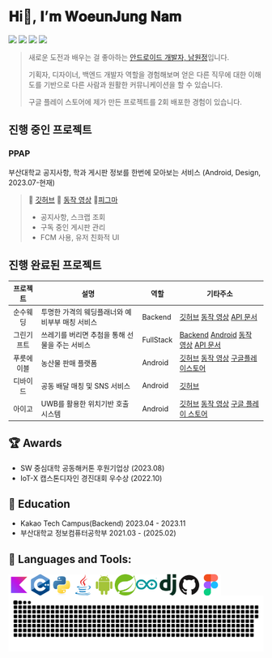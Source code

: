 # 𝐇i👋, 𝐈’𝐦 𝐖𝐨𝐞𝐮𝐧𝐉𝐮𝐧𝐠 𝐍𝐚𝐦 
<a href="https://1jeongg.github.io"><img src="https://img.shields.io/badge/Blog-a7cfff?style=flat-square&logo=GitHub&logoColor=white&link=https://wonjongah.tistory.com/"/></a>
<a href="https://www.instagram.com/1_jeongg/">![](https://img.shields.io/badge/Instagram-D31C46?style=flat-square&logo=Instagram&logoColor=white)</a>
<a href="mailto:leena0912@pusan.ac.kr">![](https://img.shields.io/badge/Gmail-D14836?style=flat-square&logo=Gmail&logoColor=white)</a>
<a href="https://solved.ac/profile/leena0912">[![](http://mazassumnida.wtf/api/mini/generate_badge?boj=leena0912)](https://solved.ac/leena0912)</a>

> 새로운 도전과 배우는 걸 좋아하는 [안드로이드 개발자, 남원정](https://1jeongg.github.io/resume.html)입니다.
>
> 기획자, 디자이너, 백엔드 개발자 역할을 경험해보며 얻은 다른 직무에 대한 이해도를 기반으로 다른 사람과 원활한 커뮤니케이션을 할 수 있습니다.
>
> 구글 플레이 스토어에 제가 만든 프로젝트를 2회 배포한 경험이 있습니다.

## 진행 중인 프로젝트
### PPAP 
부산대학교 공지사항, 학과 게시판 정보를 한번에 모아보는 서비스 (Android, Design, 2023.07-현재)
 
> 🔗 [깃허브](https://github.com/PnuPostAlarmProject/android) 🔗 [동작 영상](https://youtu.be/8qgyPO-jLPI?si=vaSoXcB704RGLT2u) 🔗[피그마](https://www.figma.com/file/XlxcZQFNuUaBr5ANEGbbBO/PPAP?type=design&node-id=519%3A2&mode=design&t=YCe4hySewVkkQId0-1)
> - 공지사항, 스크랩 조회
> - 구독 중인 게시판 관리
> - FCM 사용, 유저 친화적 UI

## 진행 완료된 프로젝트

|프로젝트|설명|역할|기타주소|
|:--------:|----|---|--------|
| 순수웨딩 | 투명한 가격의 웨딩플래너와 예비부부 매칭 서비스 | Backend | [깃허브](https://github.com/PnuPostAlarmProject/android) [동작 영상](https://youtu.be/G5ozz9jOJWk) [API 문서](https://unmarred-belief-362.notion.site/6fd74038970941a2ad02df0045705095?v=545b8da990c74661b2b6b560009766ff)
| 그린기프트 | 쓰레기를 버리면 추첨을 통해 선물을 주는 서비스 | FullStack | [Backend](https://github.com/Green-GIft/db-term-backend) [Android](https://github.com/Green-GIft/android-participant) [동작 영상](https://youtube.com/shorts/os4Lr7o9Y1g?feature=share) [API 문서](https://unmarred-belief-362.notion.site/API-15cffa428a6b484fb242e70e861612b3?pvs=4)
| 푸릇에이블 | 농산물 판매 플랫폼 | Android | [깃허브](https://github.com/ApptiveDev/apptive-17th-fruitable-frontend) [동작 영상](https://www.youtube.com/watch?v=BSc7iKM321Q) [구글플레이스토어](https://play.google.com/store/apps/details?id=com.fruitable.Fruitable&pli=1) |
| 디바이드 | 공동 배달 매칭 및 SNS 서비스 |Android| [깃허브](https://github.com/D-VIDE/D-VIDE_Android) |
| 아이고 | UWB를 활용한 위치기반 호출 시스템 | Android |  [깃허브](https://github.com/igo-organization/igo-Android) [동작 영상](https://www.youtube.com/watch?v=-5HdFFgwsoU) [구글 플레이 스토어](https://play.google.com/store/apps/details?id=com.igoapp.i_go) 

## 🏆 Awards
- SW 중심대학 공동해커톤 후원기업상 (2023.08)
- IoT-X 캡스톤디자인 경진대회 우수상 (2022.10)

## 🏫 Education
- Kakao Tech Campus(Backend) 2023.04 - 2023.11
- 부산대학교 정보컴퓨터공학부  2021.03 - (2025.02)

## 🔨 Languages and Tools:
<a href="https://kotlinlang.org/" target="_blank"> <img align="left" src="https://github.com/devicons/devicon/blob/master/icons/kotlin/kotlin-original.svg" alt="kotlin" height="42px"/> </a> 
<a href="https://cplusplus.com/" target="_blank"> <img align="left" src="https://github.com/devicons/devicon/blob/master/icons/cplusplus/cplusplus-original.svg" alt="cplusplus" height="42px"/> </a> 
<a href="https://www.python.org" target="_blank"><img align="left" alt="Python" height ="42px" src="https://github.com/devicons/devicon/blob/master/icons/python/python-original.svg"></a>
<a href="https://www.java.com/ko/" target="_blank"> <img align="left" src="https://github.com/devicons/devicon/blob/master/icons/java/java-original.svg" alt="java" height="42px"/> </a> 
<a href="https://developer.android.com/?hl=ko" target="_blank"> <img align="left" src="https://github.com/devicons/devicon/blob/master/icons/android/android-original.svg" alt="android" height="42px"/> </a> 
<a href="https://spring.io/" target="_blank"> <img align="left" src="https://github.com/devicons/devicon/blob/master/icons/spring/spring-original.svg" alt="Spring" height="42px"/> </a> 
<a href="https://www.arduino.cc/" target="_blank"><img align="left" alt="Arduino" height ="42px" src="https://github.com/devicons/devicon/blob/master/icons/arduino/arduino-original.svg"></a>
<a href="https://www.djangoproject.com/" target="_blank"> <img align="left" src="https://github.com/devicons/devicon/blob/master/icons/django/django-plain.svg" alt="Django" height="42px"/> </a> 
<a href="https://www.github.com/" target="_blank"><img align="left" alt="Github" height ="42px" src="https://github.com/devicons/devicon/blob/master/icons/github/github-original.svg"></a>
<a href="https://www.figma.com/" target="_blank"><img align="left" alt="Figma" height ="42px" src="https://github.com/devicons/devicon/blob/master/icons/figma/figma-original.svg"></a>

![snake gif](https://github.com/1jeongg/1jeongg/blob/output/github-contribution-grid-snake-dark.svg)
